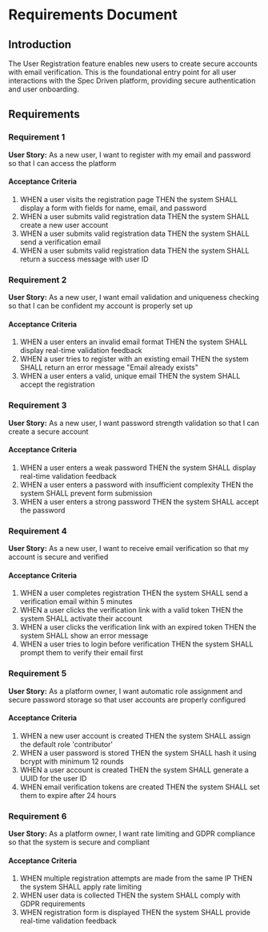 # Requirements Document

## Introduction

The User Registration feature enables new users to create secure accounts with email verification. This is the foundational entry point for all user interactions with the Spec Driven platform, providing secure authentication and user onboarding.

## Requirements

### Requirement 1

**User Story:** As a new user, I want to register with my email and password so that I can access the platform

#### Acceptance Criteria

1. WHEN a user visits the registration page THEN the system SHALL display a form with fields for name, email, and password
2. WHEN a user submits valid registration data THEN the system SHALL create a new user account
3. WHEN a user submits valid registration data THEN the system SHALL send a verification email
4. WHEN a user submits valid registration data THEN the system SHALL return a success message with user ID

### Requirement 2

**User Story:** As a new user, I want email validation and uniqueness checking so that I can be confident my account is properly set up

#### Acceptance Criteria

1. WHEN a user enters an invalid email format THEN the system SHALL display real-time validation feedback
2. WHEN a user tries to register with an existing email THEN the system SHALL return an error message "Email already exists"
3. WHEN a user enters a valid, unique email THEN the system SHALL accept the registration

### Requirement 3

**User Story:** As a new user, I want password strength validation so that I can create a secure account

#### Acceptance Criteria

1. WHEN a user enters a weak password THEN the system SHALL display real-time validation feedback
2. WHEN a user enters a password with insufficient complexity THEN the system SHALL prevent form submission
3. WHEN a user enters a strong password THEN the system SHALL accept the password

### Requirement 4

**User Story:** As a new user, I want to receive email verification so that my account is secure and verified

#### Acceptance Criteria

1. WHEN a user completes registration THEN the system SHALL send a verification email within 5 minutes
2. WHEN a user clicks the verification link with a valid token THEN the system SHALL activate their account
3. WHEN a user clicks the verification link with an expired token THEN the system SHALL show an error message
4. WHEN a user tries to login before verification THEN the system SHALL prompt them to verify their email first

### Requirement 5

**User Story:** As a platform owner, I want automatic role assignment and secure password storage so that user accounts are properly configured

#### Acceptance Criteria

1. WHEN a new user account is created THEN the system SHALL assign the default role 'contributor'
2. WHEN a user password is stored THEN the system SHALL hash it using bcrypt with minimum 12 rounds
3. WHEN a user account is created THEN the system SHALL generate a UUID for the user ID
4. WHEN email verification tokens are created THEN the system SHALL set them to expire after 24 hours

### Requirement 6

**User Story:** As a platform owner, I want rate limiting and GDPR compliance so that the system is secure and compliant

#### Acceptance Criteria

1. WHEN multiple registration attempts are made from the same IP THEN the system SHALL apply rate limiting
2. WHEN user data is collected THEN the system SHALL comply with GDPR requirements
3. WHEN registration form is displayed THEN the system SHALL provide real-time validation feedback